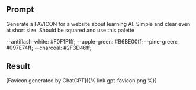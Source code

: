 ## Prompt


Generate a FAVICON for a website about learning AI. Simple and clear even at short size. Should be squared and use this palette 

--antiflash-white: #F0F1F1ff;
--apple-green: #B6BE00ff;
--pine-green: #097E74ff;
--charcoal: #2F3D46ff;

## Result

[Favicon generated by ChatGPT]({% link gpt-favicon.png %})